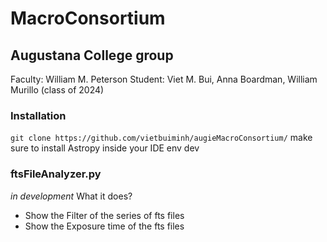 # MacroConsortium
## Augustana College group

Faculty: William M. Peterson
Student: Viet M. Bui, Anna Boardman, William Murillo (class of 2024)

### Installation 
`git clone https://github.com/vietbuiminh/augieMacroConsortium/`
make sure to install Astropy inside your IDE env dev

### ftsFileAnalyzer.py
*in development*
What it does? 
- Show the Filter of the series of fts files
- Show the Exposure time of the fts files


